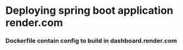 # Deploying spring boot application render.com

### Dockerfile contain config to build in dashboard.render.com
